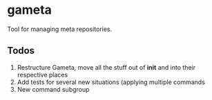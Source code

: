 # gameta

Tool for managing meta repositories.

## Todos

1. Restructure Gameta, move all the stuff out of __init__ and into their
respective places
2. Add tests for several new situations (applying multiple commands
3. New command subgroup
